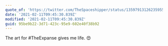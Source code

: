 ```yaml
---
quote_of: 'https://twitter.com/TheSpaceshipper/status/1359791312623595524'
date: '2021-02-11T09:45:30.839Z'
modified: '2021-02-11T09:45:30.839Z'
guid: 95be9b22-3d71-423c-95e9-602e40f38b92
---
```

The art for #TheExpanse gives me life. 😍
